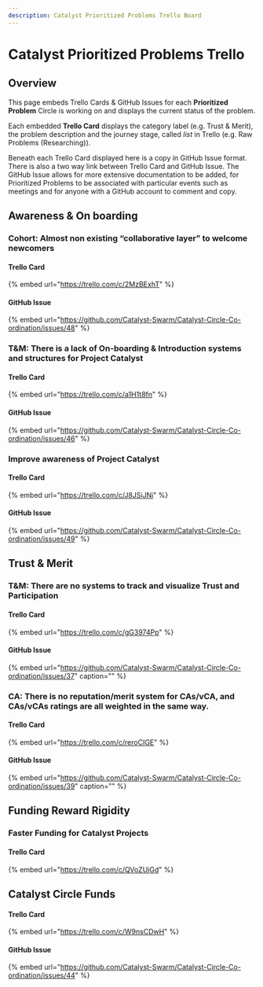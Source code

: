 ```yaml
---
description: Catalyst Prioritized Problems Trello Board
---
```


# Catalyst Prioritized Problems Trello

## Overview

This page embeds Trello Cards & GitHub Issues for each **Prioritized Problem** Circle is working on and displays the current status of the problem.

Each embedded **Trello Card** displays the category label \(e.g. Trust & Merit\), the problem description and the journey stage, called _list_ in Trello \(e.g. Raw Problems \(Researching\)\).

Beneath each Trello Card displayed here is a copy in GitHub Issue format. There is also a two way link between Trello Card and GitHub Issue. The GitHub Issue allows for more extensive documentation to be added, for Prioritized Problems to be associated with particular events such as meetings and for anyone with a GitHub account to comment and copy.

## Awareness & On boarding

### Cohort: Almost non existing “collaborative layer” to welcome newcomers

#### Trello Card

{% embed url="https://trello.com/c/2MzBExhT" %}

#### GitHub Issue

{% embed url="https://github.com/Catalyst-Swarm/Catalyst-Circle-Co-ordination/issues/48" %}

### T&M: There is a lack of On-boarding & Introduction systems and structures for Project Catalyst

#### Trello Card

{% embed url="https://trello.com/c/a1H1t8fn" %}

#### GitHub Issue

{% embed url="https://github.com/Catalyst-Swarm/Catalyst-Circle-Co-ordination/issues/46" %}

### Improve awareness of Project Catalyst

#### Trello Card

{% embed url="https://trello.com/c/J8JSiJNi" %}

#### GitHub Issue

{% embed url="https://github.com/Catalyst-Swarm/Catalyst-Circle-Co-ordination/issues/49" %}

## Trust & Merit

### T&M: There are no systems to track and visualize Trust and Participation

#### Trello Card

{% embed url="https://trello.com/c/gG3974Pp" %}

#### GitHub Issue

{% embed url="https://github.com/Catalyst-Swarm/Catalyst-Circle-Co-ordination/issues/37" caption="" %}

### CA: There is no reputation/merit system for CAs/vCA, and CAs/vCAs ratings are all weighted in the same way.

#### Trello Card

{% embed url="https://trello.com/c/reroCIGE" %}

#### GitHub Issue

{% embed url="https://github.com/Catalyst-Swarm/Catalyst-Circle-Co-ordination/issues/39" caption="" %}

## Funding Reward Rigidity

### Faster Funding for Catalyst Projects

#### Trello Card

{% embed url="https://trello.com/c/QVoZUjGd" %}



## Catalyst Circle Funds

#### Trello Card

{% embed url="https://trello.com/c/W9nsCDwH" %}

#### GitHub Issue

{% embed url="https://github.com/Catalyst-Swarm/Catalyst-Circle-Co-ordination/issues/44" %}





